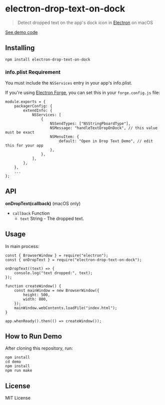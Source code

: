 # electron-drop-text-on-dock

> Detect dropped text on the app's dock icon in [Electron](https://electronjs.org/) on macOS

[See demo code](demo)

## Installing

    npm install electron-drop-text-on-dock

### info.plist Requirement

You must include the `NSServices` entry in your app's info.plist.

If you're using [Electron Forge](https://github.com/electron/forge), you can set this in your `forge.config.js` file:

    module.exports = {
        packagerConfig: {
            extendInfo: {
                NSServices: [
                    {
                        NSSendTypes: ["NSStringPboardType"],
                        NSMessage: "handleTextDropOnDock", // this value must be exact
                        NSMenuItem: {
                            default: "Open in Drop Text Demo", // edit this for your app
                        },
                    },
                ],
            },
        },
        ...
    };

## API

**onDropText(callback)** (macOS only)

- `callback` Function
  - `text` String - The dropped text.

## Usage

In main process:

    const { BrowserWindow } = require("electron");
    const { onDropText } = require("electron-drop-text-on-dock");

    onDropText((text) => {
        console.log("text dropped:", text);
    });

    function createWindow() {
        const mainWindow = new BrowserWindow({
            height: 500,
            width: 800,
        });
        mainWindow.webContents.loadFile("index.html");
    }

    app.whenReady().then(() => createWindow());

## How to Run Demo

After cloning this repository, run:

    npm install
    cd demo
    npm install
    npm run make

## License

MIT License
